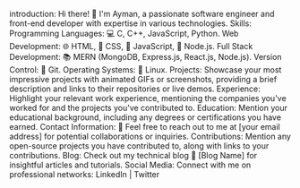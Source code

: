 introduction:
Hi there! 👋 I'm Ayman, a passionate software engineer and front-end developer with expertise in various technologies.
Skills:
Programming Languages: 💻 C, C++, JavaScript, Python.
Web Development: 🌐 HTML, 🎨 CSS, 🚀 JavaScript, 🌱 Node.js.
Full Stack Development: 📚 MERN (MongoDB, Express.js, React.js, Node.js).
Version Control: 🌳 Git.
Operating Systems: 🐧 Linux.
Projects:
Showcase your most impressive projects with animated GIFs or screenshots, providing a brief description and links to their repositories or live demos.
Experience:
Highlight your relevant work experience, mentioning the companies you've worked for and the projects you've contributed to.
Education:
Mention your educational background, including any degrees or certifications you have earned.
Contact Information:
📧 Feel free to reach out to me at [your email address] for potential collaborations or inquiries.
Contributions:
Mention any open-source projects you have contributed to, along with links to your contributions.
Blog:
Check out my technical blog 📝 [Blog Name] for insightful articles and tutorials.
Social Media:
Connect with me on professional networks: LinkedIn | Twitter
